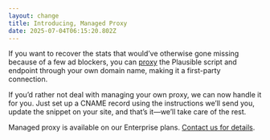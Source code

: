 ```yaml
---
layout: change
title: Introducing, Managed Proxy
date: 2025-07-04T06:15:20.802Z
---
```

If you want to recover the stats that would’ve otherwise gone missing because of a few ad blockers, you can [proxy](https://plausible.io/docs/proxy/introduction) the Plausible script and endpoint through your own domain name, making it a first-party connection.

If you’d rather not deal with managing your own proxy, we can now handle it for you. Just set up a CNAME record using the instructions we’ll send you, update the snippet on your site, and that’s it—we’ll take care of the rest.

Managed proxy is available on our Enterprise plans. [Contact us for details](https://plausible.io/contact).